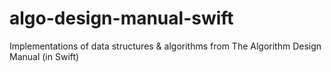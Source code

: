 # algo-design-manual-swift
Implementations of data structures &amp; algorithms from The Algorithm Design Manual (in Swift)
